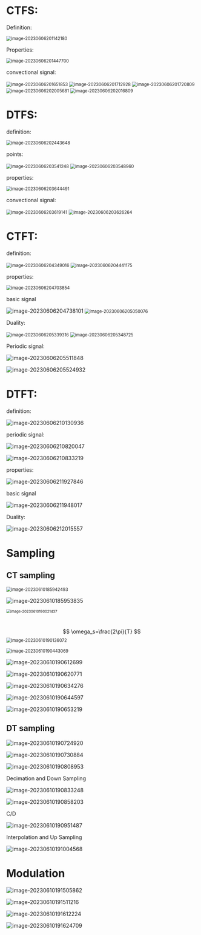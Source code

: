 # CTFS:

Definition:

<img src="C:\Users\GATL76\AppData\Roaming\Typora\typora-user-images\image-20230606201142180.png" alt="image-20230606201142180" style="zoom:80%;" />

Properties:

<img src="C:\Users\GATL76\AppData\Roaming\Typora\typora-user-images\image-20230606201447700.png" alt="image-20230606201447700" style="zoom:80%;" />

convectional signal:

<img src="C:\Users\GATL76\AppData\Roaming\Typora\typora-user-images\image-20230606201651853.png" alt="image-20230606201651853" style="zoom:80%;" />

<img src="C:\Users\GATL76\AppData\Roaming\Typora\typora-user-images\image-20230606201712928.png" alt="image-20230606201712928" style="zoom:80%;" />

<img src="C:\Users\GATL76\AppData\Roaming\Typora\typora-user-images\image-20230606201720809.png" alt="image-20230606201720809" style="zoom:80%;" />



<img src="C:\Users\GATL76\AppData\Roaming\Typora\typora-user-images\image-20230606202005681.png" alt="image-20230606202005681" style="zoom:80%;" />

<img src="C:\Users\GATL76\AppData\Roaming\Typora\typora-user-images\image-20230606202016809.png" alt="image-20230606202016809" style="zoom:80%;" />



# DTFS:

definition:

<img src="C:\Users\GATL76\AppData\Roaming\Typora\typora-user-images\image-20230606202443648.png" alt="image-20230606202443648" style="zoom:80%;" />

points:

<img src="C:\Users\GATL76\AppData\Roaming\Typora\typora-user-images\image-20230606203541248.png" alt="image-20230606203541248" style="zoom:80%;" />

<img src="C:\Users\GATL76\AppData\Roaming\Typora\typora-user-images\image-20230606203548960.png" alt="image-20230606203548960" style="zoom:80%;" />

properties:

<img src="C:\Users\GATL76\AppData\Roaming\Typora\typora-user-images\image-20230606203644491.png" alt="image-20230606203644491" style="zoom:80%;" />

convectional signal:

<img src="C:\Users\GATL76\AppData\Roaming\Typora\typora-user-images\image-20230606203619141.png" alt="image-20230606203619141" style="zoom:80%;" />

<img src="C:\Users\GATL76\AppData\Roaming\Typora\typora-user-images\image-20230606203626264.png" alt="image-20230606203626264" style="zoom:80%;" />



# CTFT:

definition:

<img src="C:\Users\GATL76\AppData\Roaming\Typora\typora-user-images\image-20230606204349016.png" alt="image-20230606204349016" style="zoom:80%;" />

<img src="C:\Users\GATL76\AppData\Roaming\Typora\typora-user-images\image-20230606204441175.png" alt="image-20230606204441175" style="zoom:80%;" />

properties:

<img src="C:\Users\GATL76\AppData\Roaming\Typora\typora-user-images\image-20230606204703854.png" alt="image-20230606204703854" style="zoom:80%;" />



basic signal

<img src="C:\Users\GATL76\AppData\Roaming\Typora\typora-user-images\image-20230606204738101.png" alt="image-20230606204738101"/>

<img src="C:\Users\GATL76\AppData\Roaming\Typora\typora-user-images\image-20230606205050076.png" alt="image-20230606205050076" style="zoom:80%;" />

Duality:

<img src="C:\Users\GATL76\AppData\Roaming\Typora\typora-user-images\image-20230606205339316.png" alt="image-20230606205339316" style="zoom:80%;" />

<img src="C:\Users\GATL76\AppData\Roaming\Typora\typora-user-images\image-20230606205348725.png" alt="image-20230606205348725" style="zoom:80%;" />

Periodic signal:

![image-20230606205511848](C:\Users\GATL76\AppData\Roaming\Typora\typora-user-images\image-20230606205511848.png)

![image-20230606205524932](C:\Users\GATL76\AppData\Roaming\Typora\typora-user-images\image-20230606205524932.png)

# DTFT:

definition:

![image-20230606210130936](C:\Users\GATL76\AppData\Roaming\Typora\typora-user-images\image-20230606210130936.png)

periodic signal:

![image-20230606210820047](C:\Users\GATL76\AppData\Roaming\Typora\typora-user-images\image-20230606210820047.png)

![image-20230606210833219](C:\Users\GATL76\AppData\Roaming\Typora\typora-user-images\image-20230606210833219.png)

properties:

![image-20230606211927846](C:\Users\GATL76\AppData\Roaming\Typora\typora-user-images\image-20230606211927846.png)



basic signal

![image-20230606211948017](C:\Users\GATL76\AppData\Roaming\Typora\typora-user-images\image-20230606211948017.png)

Duality:

![image-20230606212015557](C:\Users\GATL76\AppData\Roaming\Typora\typora-user-images\image-20230606212015557.png)

# Sampling

## CT sampling

<img src="C:\Users\GATL76\AppData\Roaming\Typora\typora-user-images\image-20230610185942493.png" alt="image-20230610185942493" style="zoom:80%;" />

![image-20230610185953835](C:\Users\GATL76\AppData\Roaming\Typora\typora-user-images\image-20230610185953835.png)

<img src="C:\Users\GATL76\AppData\Roaming\Typora\typora-user-images\image-20230610190021437.png" alt="image-20230610190021437" style="zoom:67%;" />

\
$$
\omega_s=\frac{2\pi}{T}
$$
<img src="C:\Users\GATL76\AppData\Roaming\Typora\typora-user-images\image-20230610190136072.png" alt="image-20230610190136072" style="zoom:80%;" />



<img src="C:\Users\GATL76\AppData\Roaming\Typora\typora-user-images\image-20230610190443069.png" alt="image-20230610190443069" style="zoom:80%;" />

![image-20230610190612699](C:\Users\GATL76\AppData\Roaming\Typora\typora-user-images\image-20230610190612699.png)

![image-20230610190620771](C:\Users\GATL76\AppData\Roaming\Typora\typora-user-images\image-20230610190620771.png)

![image-20230610190634276](C:\Users\GATL76\AppData\Roaming\Typora\typora-user-images\image-20230610190634276.png)

![image-20230610190644597](C:\Users\GATL76\AppData\Roaming\Typora\typora-user-images\image-20230610190644597.png)

![image-20230610190653219](C:\Users\GATL76\AppData\Roaming\Typora\typora-user-images\image-20230610190653219.png)

## DT sampling

![image-20230610190724920](C:\Users\GATL76\AppData\Roaming\Typora\typora-user-images\image-20230610190724920.png)

![image-20230610190730884](C:\Users\GATL76\AppData\Roaming\Typora\typora-user-images\image-20230610190730884.png)

![image-20230610190808953](C:\Users\GATL76\AppData\Roaming\Typora\typora-user-images\image-20230610190808953.png)



Decimation and Down Sampling

![image-20230610190833248](C:\Users\GATL76\AppData\Roaming\Typora\typora-user-images\image-20230610190833248.png)

![image-20230610190858203](C:\Users\GATL76\AppData\Roaming\Typora\typora-user-images\image-20230610190858203.png)

C/D

![image-20230610190951487](C:\Users\GATL76\AppData\Roaming\Typora\typora-user-images\image-20230610190951487.png)

Interpolation and Up Sampling

![image-20230610191004568](C:\Users\GATL76\AppData\Roaming\Typora\typora-user-images\image-20230610191004568.png)

# Modulation

![image-20230610191505862](C:\Users\GATL76\AppData\Roaming\Typora\typora-user-images\image-20230610191505862.png)

![image-20230610191511216](C:\Users\GATL76\AppData\Roaming\Typora\typora-user-images\image-20230610191511216.png)

![image-20230610191612224](C:\Users\GATL76\AppData\Roaming\Typora\typora-user-images\image-20230610191612224.png)

![image-20230610191624709](C:\Users\GATL76\AppData\Roaming\Typora\typora-user-images\image-20230610191624709.png)



